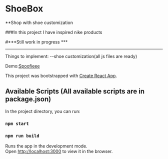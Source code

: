 # ShoeBox
**Shop with shoe customization

###In this project I have inspired nike products

#***Still work in progress ***
<hr>
Things to implement:
--shoe customization(all js files are ready)


 Demo:[Spoofieee](https://shoeBox.netlify.com)

This project was bootstrapped with [Create React App](https://github.com/facebook/create-react-app).

## Available Scripts (All available scripts are in package.json)

In the project directory, you can run:

### `npm start`
### `npm run build`
Runs the app in the development mode.\
Open [http://localhost:3000](http://localhost:3000) to view it in the browser.




